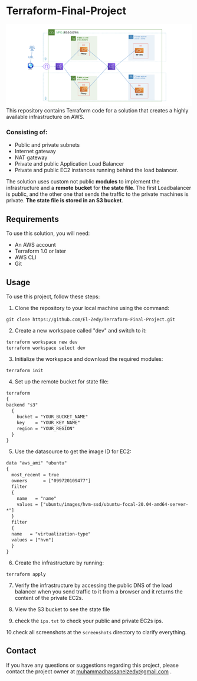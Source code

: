 # Terraform-Final-Project
![Alt Text](https://github.com/El-Zedy/Terraform-Final-Project/blob/main/screenshots/infrastructure.png)
This repository contains Terraform code for a solution that creates a highly available infrastructure on AWS.

### Consisting of:
- Public and private subnets
- Internet gateway
- NAT gateway
- Private and public Application Load Balancer 
- Private and public EC2 instances running behind the load balancer.

The solution uses custom not public **modules** to implement the infrastructure and a **remote bucket** for **the state file**. The first Loadbalancer is public, and the other one that sends the traffic to the private machines is private. **The state file is stored in an S3 bucket**.

## Requirements
To use this solution, you will need:

  - An AWS account
  - Terraform 1.0 or later
  - AWS CLI
  - Git
  
  ## Usage
  To use this project, follow these steps:
  1. Clone the repository to your local machine using the command:
 
    git clone https://github.com/El-Zedy/Terraform-Final-Project.git
  2. Create a new workspace called "dev" and switch to it:
    
    terraform workspace new dev
    terraform workspace select dev
  3. Initialize the workspace and download the required modules:
  
    terraform init
  4. Set up the remote bucket for state file:
    
    terraform 
    {
    backend "s3"
      {
        bucket = "YOUR_BUCKET_NAME"
        key    = "YOUR_KEY_NAME"
        region = "YOUR_REGION"
      }
    }
  5. Use the datasource to get the image ID for EC2:
  
    data "aws_ami" "ubuntu"
    {
      most_recent = true
      owners      = ["099720109477"]
      filter 
      {
        name   = "name"
        values = ["ubuntu/images/hvm-ssd/ubuntu-focal-20.04-amd64-server-*"]
      }
      filter
      {
      name   = "virtualization-type"
      values = ["hvm"]
      }
    }
  6. Create the infrastructure by running:
  
    terraform apply
  7. Verify the infrastructure by accessing the public DNS of the load balancer when you send traffic to it from a browser and it returns the content of the private EC2s.
  
  8. View the S3 bucket to see the state file
  
  9. check the `ips.txt` to check your public and private EC2s ips.
  
  10.check all screenshots at the `screenshots` directory to clarify everything.
  
## Contact
If you have any questions or suggestions regarding this project, please contact the project owner at muhammadhassanelzedy@gmail.com .




